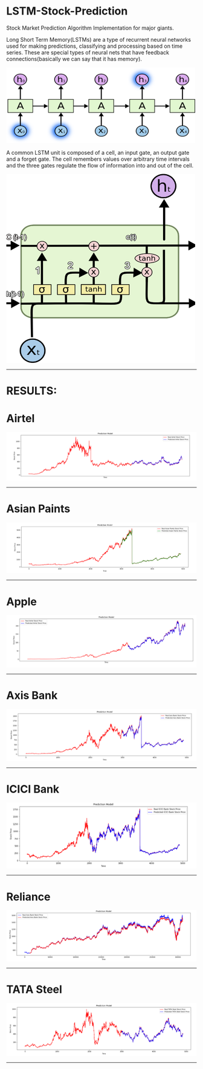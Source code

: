 # LSTM-Stock-Prediction
Stock Market Prediction Algorithm Implementation for major giants.

Long Short Term Memory(LSTMs) are a type of recurrent neural networks used for making predictions, classifying and processing based on time series. These are special types of neural nets that have feedback connections(basically we can say that it has memory).

<img src="pics/RNN.png" width="500" height='200'>

A common LSTM unit is composed of a cell, an input gate, an output gate and a forget gate. The cell remembers values over arbitrary time intervals and the three gates regulate the flow of information into and out of the cell.

<img src="pics/LSTM.png" width="500" height="500">
<hr>

# RESULTS:

# Airtel

<img src="results/airtel2.PNG">
<hr>

# Asian Paints

<img src="results/ap2.PNG">
<hr>

# Apple

<img src="results/apple2.PNG">
<hr>

# Axis Bank

<img src="results/axis2.PNG">
<hr>

# ICICI Bank

<img src="results/icici2.PNG">
<hr>

# Reliance

<img src="results/rel2.PNG">
<hr>

# TATA Steel

<img src="results/tata2.PNG">
<hr>
